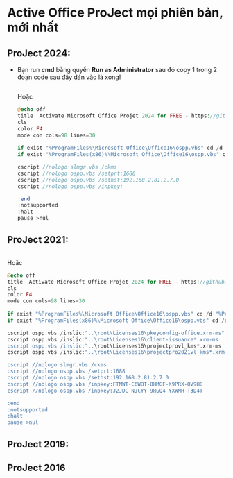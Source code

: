 # Active Office ProJect mọi phiên bản, mới nhất
## ProJect 2024:
- Bạn run **cmd** bằng quyền **Run as Administrator** sau đó copy 1 trong 2 đoạn code sau đây dán vào là xong!

  ```php
  
  ```

  Hoặc
  
  ```php
  @echo off
  title  Activate Microsoft Office Projet 2024 for FREE - https://github.com/BsChiThanh 
  cls
  color F4
  mode con cols=98 lines=30
   
  if exist "%ProgramFiles%\Microsoft Office\Office16\ospp.vbs" cd /d "%ProgramFiles%\Microsoft Office\Office16"
  if exist "%ProgramFiles(x86)%\Microsoft Office\Office16\ospp.vbs" cd /d "%ProgramFiles(x86)%\Microsoft Office\Office16"

  cscript //nologo slmgr.vbs /ckms
  cscript //nologo ospp.vbs /setprt:1688
  cscript //nologo ospp.vbs /sethst:192.168.2.81.2.7.0
  cscript //nologo ospp.vbs /inpkey: 

  :end
  :notsupported
  :halt
  pause >nul
  ```

## ProJect 2021:

  ```php
  
  ```

  Hoặc
  
  ```php
  @echo off
  title  Activate Microsoft Office Projet 2024 for FREE - https://github.com/BsChiThanh 
  cls
  color F4
  mode con cols=98 lines=30
   
  if exist "%ProgramFiles%\Microsoft Office\Office16\ospp.vbs" cd /d "%ProgramFiles%\Microsoft Office\Office16"
  if exist "%ProgramFiles(x86)%\Microsoft Office\Office16\ospp.vbs" cd /d "%ProgramFiles(x86)%\Microsoft Office\Office16"

  cscript ospp.vbs /inslic:"..\root\Licenses16\pkeyconfig-office.xrm-ms"
  cscript ospp.vbs /inslic:"..\root\Licenses16\client-issuance*.xrm-ms
  cscript ospp.vbs /inslic:"..\root\Licenses16\projectprovl_kms*.xrm-ms
  cscript ospp.vbs /inslic:"..\root\Licenses16\projectpro2021vl_kms*.xrm-ms

  cscript //nologo slmgr.vbs /ckms
  cscript //nologo ospp.vbs /setprt:1688
  cscript //nologo ospp.vbs /sethst:192.168.2.81.2.7.0
  cscript //nologo ospp.vbs /inpkey:FTNWT-C6WBT-8HMGF-K9PRX-QV9H8
  cscript //nologo ospp.vbs /inpkey:J2JDC-NJCYY-9RGQ4-YXWMH-T3D4T

  :end
  :notsupported
  :halt
  pause >nul
  ```

## ProJect 2019:
## ProJect 2016

